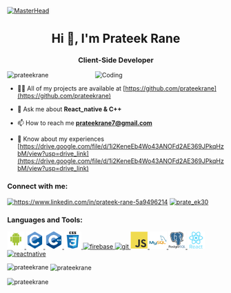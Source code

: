 [![MasterHead](https://media.licdn.com/dms/image/v2/D5616AQFSkgbk3HwoKA/profile-displaybackgroundimage-shrink_350_1400/profile-displaybackgroundimage-shrink_350_1400/0/1687807348247?e=1730937600&v=beta&t=Q_ua0vkygps6OMIMM6wN-a6dkmwxQi3MTIpn6hqYV5Y)](https://github.com/prateekrane)

<h1 align="center">Hi 👋, I'm Prateek Rane</h1>
<h3 align="center">Client-Side Developer</h3>
<img align="right" alt="Coding" width="300" src="https://camo.githubusercontent.com/d3fcfe478a3a21468da489294ce1346ffbf7ed00877f290a2b477b9f7a734296/68747470733a2f2f692e70696e696d672e636f6d2f6f726967696e616c732f63642f35392f64362f63643539643632366463383633393766653435303830653665396337303237642e676966"/>
<p align="left"> <img src="https://komarev.com/ghpvc/?username=prateekrane&label=Profile%20views&color=0e75b6&style=flat" alt="prateekrane" /> </p>

- 👨‍💻 All of my projects are available at [https://github.com/prateekrane](https://github.com/prateekrane)

- 💬 Ask me about **React_native & C++**

- 📫 How to reach me **prateekrane7@gmail.com**

- 📄 Know about my experiences [https://drive.google.com/file/d/1i2KeneEb4Wo43ANOFd2AE369JPkqHzbM/view?usp=drive_link](https://drive.google.com/file/d/1i2KeneEb4Wo43ANOFd2AE369JPkqHzbM/view?usp=drive_link)

<h3 align="left">Connect with me:</h3>
<p align="left">
<a href="https://linkedin.com/in/https://www.linkedin.com/in/prateek-rane-5a9496214" target="blank"><img align="center" src="https://raw.githubusercontent.com/rahuldkjain/github-profile-readme-generator/master/src/images/icons/Social/linked-in-alt.svg" alt="https://www.linkedin.com/in/prateek-rane-5a9496214" height="30" width="40" /></a>
<a href="https://instagram.com/prate_ek30" target="blank"><img align="center" src="https://raw.githubusercontent.com/rahuldkjain/github-profile-readme-generator/master/src/images/icons/Social/instagram.svg" alt="prate_ek30" height="30" width="40" /></a>
</p>

<h3 align="left">Languages and Tools:</h3>
<p align="left"> <a href="https://developer.android.com" target="_blank" rel="noreferrer"> <img src="https://raw.githubusercontent.com/devicons/devicon/master/icons/android/android-original-wordmark.svg" alt="android" width="40" height="40"/> </a> <a href="https://www.cprogramming.com/" target="_blank" rel="noreferrer"> <img src="https://raw.githubusercontent.com/devicons/devicon/master/icons/c/c-original.svg" alt="c" width="40" height="40"/> </a> <a href="https://www.w3schools.com/cpp/" target="_blank" rel="noreferrer"> <img src="https://raw.githubusercontent.com/devicons/devicon/master/icons/cplusplus/cplusplus-original.svg" alt="cplusplus" width="40" height="40"/> </a> <a href="https://www.w3schools.com/css/" target="_blank" rel="noreferrer"> <img src="https://raw.githubusercontent.com/devicons/devicon/master/icons/css3/css3-original-wordmark.svg" alt="css3" width="40" height="40"/> </a> <a href="https://firebase.google.com/" target="_blank" rel="noreferrer"> <img src="https://www.vectorlogo.zone/logos/firebase/firebase-icon.svg" alt="firebase" width="40" height="40"/> </a> <a href="https://git-scm.com/" target="_blank" rel="noreferrer"> <img src="https://www.vectorlogo.zone/logos/git-scm/git-scm-icon.svg" alt="git" width="40" height="40"/> </a> <a href="https://developer.mozilla.org/en-US/docs/Web/JavaScript" target="_blank" rel="noreferrer"> <img src="https://raw.githubusercontent.com/devicons/devicon/master/icons/javascript/javascript-original.svg" alt="javascript" width="40" height="40"/> </a> <a href="https://www.mysql.com/" target="_blank" rel="noreferrer"> <img src="https://raw.githubusercontent.com/devicons/devicon/master/icons/mysql/mysql-original-wordmark.svg" alt="mysql" width="40" height="40"/> </a> <a href="https://www.postgresql.org" target="_blank" rel="noreferrer"> <img src="https://raw.githubusercontent.com/devicons/devicon/master/icons/postgresql/postgresql-original-wordmark.svg" alt="postgresql" width="40" height="40"/> </a> <a href="https://reactjs.org/" target="_blank" rel="noreferrer"> <img src="https://raw.githubusercontent.com/devicons/devicon/master/icons/react/react-original-wordmark.svg" alt="react" width="40" height="40"/> </a> <a href="https://reactnative.dev/" target="_blank" rel="noreferrer"> <img src="https://reactnative.dev/img/header_logo.svg" alt="reactnative" width="40" height="40"/> </a> </p>

<p><img align="left" src="https://github-readme-stats.vercel.app/api/top-langs?username=prateekrane&show_icons=true&locale=en&layout=compact" alt="prateekrane" /></p>

<p>&nbsp;<img align="center" src="https://github-readme-stats.vercel.app/api?username=prateekrane&show_icons=true&locale=en" alt="prateekrane" /></p>

<p><img align="center" src="https://github-readme-streak-stats.herokuapp.com/?user=prateekrane&" alt="prateekrane" /></p>
